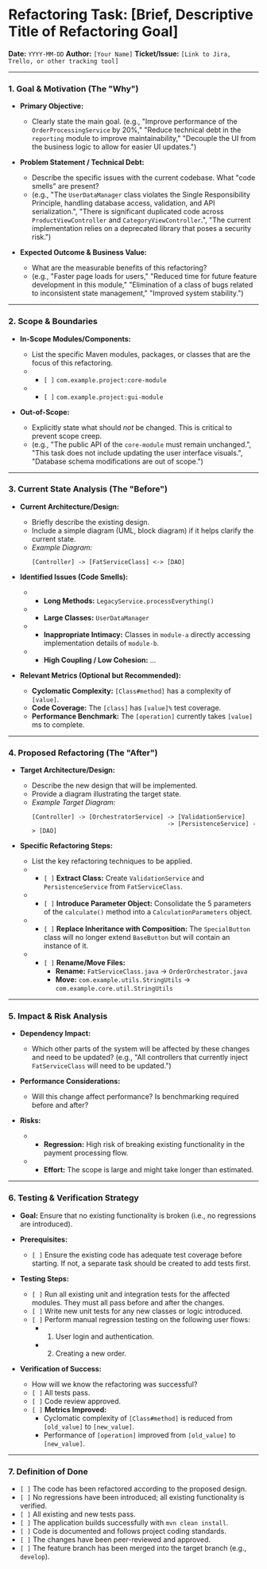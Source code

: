 # Refactoring Task: [Brief, Descriptive Title of Refactoring Goal]

**Date:** `YYYY-MM-DD`
**Author:** `[Your Name]`
**Ticket/Issue:** `[Link to Jira, Trello, or other tracking tool]`

---

### 1. Goal & Motivation (The "Why")

* **Primary Objective:**
    * Clearly state the main goal. (e.g., "Improve performance of the `OrderProcessingService` by 20%," "Reduce technical debt in the `reporting` module to improve maintainability," "Decouple the UI from the business logic to allow for easier UI updates.")

* **Problem Statement / Technical Debt:**
    * Describe the specific issues with the current codebase. What "code smells" are present?
    * (e.g., "The `UserDataManager` class violates the Single Responsibility Principle, handling database access, validation, and API serialization.", "There is significant duplicated code across `ProductViewController` and `CategoryViewController`.", "The current implementation relies on a deprecated library that poses a security risk.")

* **Expected Outcome & Business Value:**
    * What are the measurable benefits of this refactoring?
    * (e.g., "Faster page loads for users," "Reduced time for future feature development in this module," "Elimination of a class of bugs related to inconsistent state management," "Improved system stability.")

---

### 2. Scope & Boundaries

* **In-Scope Modules/Components:**
    * List the specific Maven modules, packages, or classes that are the focus of this refactoring.
    * - `[ ]` `com.example.project:core-module`
    * - `[ ]` `com.example.project:gui-module`

* **Out-of-Scope:**
    * Explicitly state what should *not* be changed. This is critical to prevent scope creep.
    * (e.g., "The public API of the `core-module` must remain unchanged.", "This task does not include updating the user interface visuals.", "Database schema modifications are out of scope.")

---

### 3. Current State Analysis (The "Before")

* **Current Architecture/Design:**
    * Briefly describe the existing design.
    * Include a simple diagram (UML, block diagram) if it helps clarify the current state.
    * *Example Diagram:*
        ```
        [Controller] -> [FatServiceClass] <-> [DAO]
        ```

* **Identified Issues (Code Smells):**
    * - **Long Methods:** `LegacyService.processEverything()`
    * - **Large Classes:** `UserDataManager`
    * - **Inappropriate Intimacy:** Classes in `module-a` directly accessing implementation details of `module-b`.
    * - **High Coupling / Low Cohesion:** ...

* **Relevant Metrics (Optional but Recommended):**
    * **Cyclomatic Complexity:** `[Class#method]` has a complexity of `[value]`.
    * **Code Coverage:** The `[class]` has `[value]%` test coverage.
    * **Performance Benchmark:** The `[operation]` currently takes `[value]` ms to complete.

---

### 4. Proposed Refactoring (The "After")

* **Target Architecture/Design:**
    * Describe the new design that will be implemented.
    * Provide a diagram illustrating the target state.
    * *Example Target Diagram:*
        ```
        [Controller] -> [OrchestratorService] -> [ValidationService]
                                              -> [PersistenceService] -> [DAO]
        ```

* **Specific Refactoring Steps:**
    * List the key refactoring techniques to be applied.
    * - `[ ]` **Extract Class:** Create `ValidationService` and `PersistenceService` from `FatServiceClass`.
    * - `[ ]` **Introduce Parameter Object:** Consolidate the 5 parameters of the `calculate()` method into a `CalculationParameters` object.
    * - `[ ]` **Replace Inheritance with Composition:** The `SpecialButton` class will no longer extend `BaseButton` but will contain an instance of it.
    * - `[ ]` **Rename/Move Files:**
        * **Rename:** `FatServiceClass.java` -> `OrderOrchestrator.java`
        * **Move:** `com.example.utils.StringUtils` -> `com.example.core.util.StringUtils`

---

### 5. Impact & Risk Analysis

* **Dependency Impact:**
    * Which other parts of the system will be affected by these changes and need to be updated? (e.g., "All controllers that currently inject `FatServiceClass` will need to be updated.")

* **Performance Considerations:**
    * Will this change affect performance? Is benchmarking required before and after?

* **Risks:**
    * - **Regression:** High risk of breaking existing functionality in the payment processing flow.
    * - **Effort:** The scope is large and might take longer than estimated.

---

### 6. Testing & Verification Strategy

* **Goal:** Ensure that no existing functionality is broken (i.e., no regressions are introduced).

* **Prerequisites:**
    * `[ ]` Ensure the existing code has adequate test coverage before starting. If not, a separate task should be created to add tests first.

* **Testing Steps:**
    * `[ ]` Run all existing unit and integration tests for the affected modules. They must all pass before and after the changes.
    * `[ ]` Write new unit tests for any new classes or logic introduced.
    * `[ ]` Perform manual regression testing on the following user flows:
        * 1. User login and authentication.
        * 2. Creating a new order.

* **Verification of Success:**
    * How will we know the refactoring was successful?
    * `[ ]` All tests pass.
    * `[ ]` Code review approved.
    * `[ ]` **Metrics Improved:**
        * Cyclomatic complexity of `[Class#method]` is reduced from `[old_value]` to `[new_value]`.
        * Performance of `[operation]` improved from `[old_value]` to `[new_value]`.

---

### 7. Definition of Done

* `[ ]` The code has been refactored according to the proposed design.
* `[ ]` No regressions have been introduced; all existing functionality is verified.
* `[ ]` All existing and new tests pass.
* `[ ]` The application builds successfully with `mvn clean install`.
* `[ ]` Code is documented and follows project coding standards.
* `[ ]` The changes have been peer-reviewed and approved.
* `[ ]` The feature branch has been merged into the target branch (e.g., `develop`).
